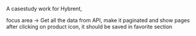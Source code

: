 A casestudy work for Hybrent,

focus area ->
Get all the data from API, make it paginated and show pages
after clicking on product icon, it should be saved in favorite section
